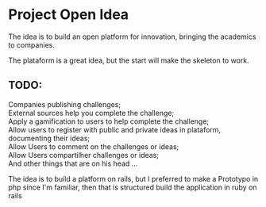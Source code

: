 # Project Open Idea

The idea is to build an open platform for innovation, bringing the academics to companies.<br>

The plataform is a great idea, but the start will make the skeleton to work.

## TODO:
Companies publishing challenges;<br>
External sources help you complete the challenge;<br>
Apply a gamification to users to help complete the challenge;<br>
Allow users to register with public and private ideas in plataform, documenting their ideas;<br>
Allow Users to comment on the challenges or ideas;<br>
Allow Users compartilher challenges or ideas;<br>
And other things that are on his head ...<br>

The idea is to build a platform on rails, but I preferred to make a Prototypo in php since I'm familiar, then that is structured build the application in ruby on rails
